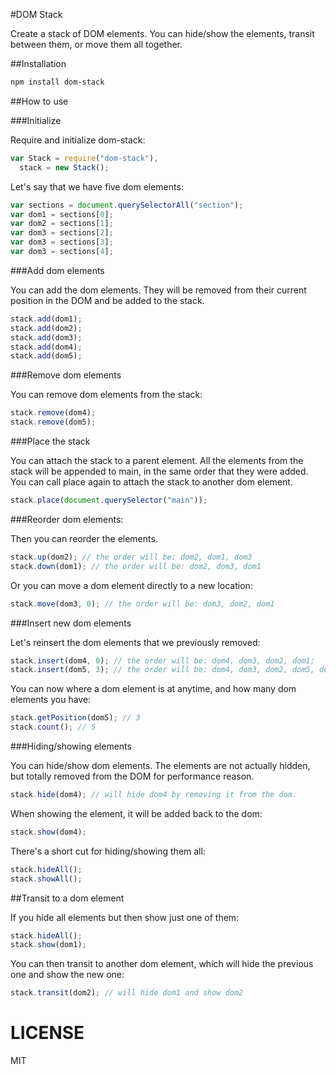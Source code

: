 #DOM Stack


Create a stack of DOM elements. You can hide/show the elements, transit between them, or move them all together.

##Installation

```bash
npm install dom-stack
```

##How to use

###Initialize

Require and initialize dom-stack:

```js
var Stack = require("dom-stack"),
  stack = new Stack();
```

Let's say that we have five dom elements:

```js
var sections = document.querySelectorAll("section");
var dom1 = sections[0];
var dom2 = sections[1];
var dom3 = sections[2];
var dom3 = sections[3];
var dom3 = sections[4];
```

###Add dom elements

You can add the dom elements. They will be removed from their current position in the DOM and be added to the stack.

```js
stack.add(dom1);
stack.add(dom2);
stack.add(dom3);
stack.add(dom4);
stack.add(dom5);
```

###Remove dom elements

You can remove dom elements from the stack:

```js
stack.remove(dom4);
stack.remove(dom5);
```

###Place the stack

You can attach the stack to a parent element. All the elements from the stack will be appended to main, in the same order that they were added. You can call place again to attach the stack to another dom element.

```js
stack.place(document.querySelector("main"));
```

###Reorder dom elements:

Then you can reorder the elements.

```js
stack.up(dom2); // the order will be: dom2, dom1, dom3
stack.down(dom1); // the order will be: dom2, dom3, dom1
```

Or you can move a dom element directly to a new location:

```js
stack.move(dom3, 0); // the order will be: dom3, dom2, dom1
```

###Insert new dom elements

Let's reinsert the dom elements that we previously removed:

```js
stack.insert(dom4, 0); // the order will be: dom4, dom3, dom2, dom1;
stack.insert(dom5, 3); // the order will be: dom4, dom3, dom2, dom5, dom1;
```

You can now where a dom element is at anytime, and how many dom elements you have:

```js
stack.getPosition(dom5); // 3
stack.count(); // 5
```

###Hiding/showing elements

You can hide/show dom elements. The elements are not actually hidden, but totally removed from the DOM for performance reason.

```js
stack.hide(dom4); // will hide dom4 by removing it from the dom.
```

When showing the element, it will be added back to the dom:

```js
stack.show(dom4);
```

There's a short cut for hiding/showing them all:

```js
stack.hideAll();
stack.showAll();
```

##Transit to a dom element

If you hide all elements but then show just one of them:

```js
stack.hideAll();
stack.show(dom1);
```

You can then transit to another dom element, which will hide the previous one and show the new one:

```js
stack.transit(dom2); // will hide dom1 and show dom2
```


LICENSE
=======

MIT
